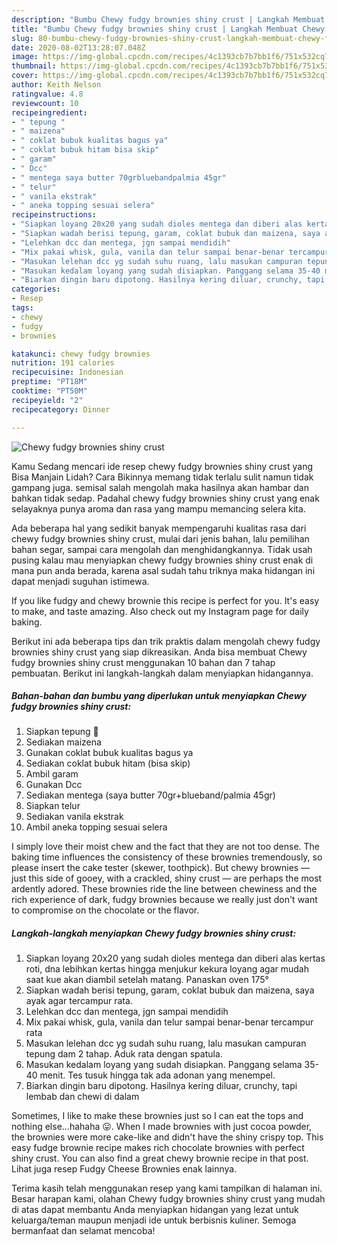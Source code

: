 ```yaml
---
description: "Bumbu Chewy fudgy brownies shiny crust | Langkah Membuat Chewy fudgy brownies shiny crust Yang Enak Dan Mudah"
title: "Bumbu Chewy fudgy brownies shiny crust | Langkah Membuat Chewy fudgy brownies shiny crust Yang Enak Dan Mudah"
slug: 80-bumbu-chewy-fudgy-brownies-shiny-crust-langkah-membuat-chewy-fudgy-brownies-shiny-crust-yang-enak-dan-mudah
date: 2020-08-02T13:28:07.048Z
image: https://img-global.cpcdn.com/recipes/4c1393cb7b7bb1f6/751x532cq70/chewy-fudgy-brownies-shiny-crust-foto-resep-utama.jpg
thumbnail: https://img-global.cpcdn.com/recipes/4c1393cb7b7bb1f6/751x532cq70/chewy-fudgy-brownies-shiny-crust-foto-resep-utama.jpg
cover: https://img-global.cpcdn.com/recipes/4c1393cb7b7bb1f6/751x532cq70/chewy-fudgy-brownies-shiny-crust-foto-resep-utama.jpg
author: Keith Nelson
ratingvalue: 4.8
reviewcount: 10
recipeingredient:
- " tepung "
- " maizena"
- " coklat bubuk kualitas bagus ya"
- " coklat bubuk hitam bisa skip"
- " garam"
- " Dcc"
- " mentega saya butter 70grbluebandpalmia 45gr"
- " telur"
- " vanila ekstrak"
- " aneka topping sesuai selera"
recipeinstructions:
- "Siapkan loyang 20x20 yang sudah dioles mentega dan diberi alas kertas roti, dna lebihkan kertas hingga menjukur kekura loyang agar mudah saat kue akan diambil setelah matang. Panaskan oven 175°"
- "Siapkan wadah berisi tepung, garam, coklat bubuk dan maizena, saya ayak agar tercampur rata."
- "Lelehkan dcc dan mentega, jgn sampai mendidih"
- "Mix pakai whisk, gula, vanila dan telur sampai benar-benar tercampur rata"
- "Masukan lelehan dcc yg sudah suhu ruang, lalu masukan campuran tepung dam 2 tahap. Aduk rata dengan spatula."
- "Masukan kedalam loyang yang sudah disiapkan. Panggang selama 35-40 menit. Tes tusuk hingga tak ada adonan yang menempel."
- "Biarkan dingin baru dipotong. Hasilnya kering diluar, crunchy, tapi lembab dan chewi di dalam"
categories:
- Resep
tags:
- chewy
- fudgy
- brownies

katakunci: chewy fudgy brownies 
nutrition: 191 calories
recipecuisine: Indonesian
preptime: "PT18M"
cooktime: "PT50M"
recipeyield: "2"
recipecategory: Dinner

---
```



![Chewy fudgy brownies shiny crust](https://img-global.cpcdn.com/recipes/4c1393cb7b7bb1f6/751x532cq70/chewy-fudgy-brownies-shiny-crust-foto-resep-utama.jpg)

Kamu Sedang mencari ide resep chewy fudgy brownies shiny crust yang Bisa Manjain Lidah? Cara Bikinnya memang tidak terlalu sulit namun tidak gampang juga. semisal salah mengolah maka hasilnya akan hambar dan bahkan tidak sedap. Padahal chewy fudgy brownies shiny crust yang enak selayaknya punya aroma dan rasa yang mampu memancing selera kita.

Ada beberapa hal yang sedikit banyak mempengaruhi kualitas rasa dari chewy fudgy brownies shiny crust, mulai dari jenis bahan, lalu pemilihan bahan segar, sampai cara mengolah dan menghidangkannya. Tidak usah pusing kalau mau menyiapkan chewy fudgy brownies shiny crust enak di mana pun anda berada, karena asal sudah tahu triknya maka hidangan ini dapat menjadi suguhan istimewa.

If you like fudgy and chewy brownie this recipe is perfect for you. It&#39;s easy to make, and taste amazing. Also check out my Instagram page for daily baking.


Berikut ini ada beberapa tips dan trik praktis dalam mengolah chewy fudgy brownies shiny crust yang siap dikreasikan. Anda bisa membuat Chewy fudgy brownies shiny crust menggunakan 10 bahan dan 7 tahap pembuatan. Berikut ini langkah-langkah dalam menyiapkan hidangannya.

<!--inarticleads1-->

##### Bahan-bahan dan bumbu yang diperlukan untuk menyiapkan Chewy fudgy brownies shiny crust:

1. Siapkan  tepung 🔺
1. Sediakan  maizena
1. Gunakan  coklat bubuk kualitas bagus ya
1. Sediakan  coklat bubuk hitam (bisa skip)
1. Ambil  garam
1. Gunakan  Dcc
1. Sediakan  mentega (saya butter 70gr+blueband/palmia 45gr)
1. Siapkan  telur
1. Sediakan  vanila ekstrak
1. Ambil  aneka topping sesuai selera


I simply love their moist chew and the fact that they are not too dense. The baking time influences the consistency of these brownies tremendously, so please insert the cake tester (skewer, toothpick). But chewy brownies — just this side of gooey, with a crackled, shiny crust — are perhaps the most ardently adored. These brownies ride the line between chewiness and the rich experience of dark, fudgy brownies because we really just don&#39;t want to compromise on the chocolate or the flavor. 

<!--inarticleads2-->

##### Langkah-langkah menyiapkan Chewy fudgy brownies shiny crust:

1. Siapkan loyang 20x20 yang sudah dioles mentega dan diberi alas kertas roti, dna lebihkan kertas hingga menjukur kekura loyang agar mudah saat kue akan diambil setelah matang. Panaskan oven 175°
1. Siapkan wadah berisi tepung, garam, coklat bubuk dan maizena, saya ayak agar tercampur rata.
1. Lelehkan dcc dan mentega, jgn sampai mendidih
1. Mix pakai whisk, gula, vanila dan telur sampai benar-benar tercampur rata
1. Masukan lelehan dcc yg sudah suhu ruang, lalu masukan campuran tepung dam 2 tahap. Aduk rata dengan spatula.
1. Masukan kedalam loyang yang sudah disiapkan. Panggang selama 35-40 menit. Tes tusuk hingga tak ada adonan yang menempel.
1. Biarkan dingin baru dipotong. Hasilnya kering diluar, crunchy, tapi lembab dan chewi di dalam


Sometimes, I like to make these brownies just so I can eat the tops and nothing else…hahaha 😛. When I made brownies with just cocoa powder, the brownies were more cake-like and didn&#39;t have the shiny crispy top. This easy fudge brownie recipe makes rich chocolate brownies with perfect shiny crust. You can also find a great chewy brownie recipe in that post. Lihat juga resep Fudgy Cheese Brownies enak lainnya. 

Terima kasih telah menggunakan resep yang kami tampilkan di halaman ini. Besar harapan kami, olahan Chewy fudgy brownies shiny crust yang mudah di atas dapat membantu Anda menyiapkan hidangan yang lezat untuk keluarga/teman maupun menjadi ide untuk berbisnis kuliner. Semoga bermanfaat dan selamat mencoba!
